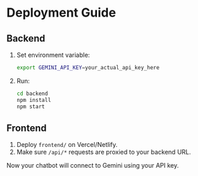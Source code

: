 # Deployment Guide

## Backend
1. Set environment variable:
   ```bash
   export GEMINI_API_KEY=your_actual_api_key_here
   ```
2. Run:
   ```bash
   cd backend
   npm install
   npm start
   ```

## Frontend
1. Deploy `frontend/` on Vercel/Netlify.
2. Make sure `/api/*` requests are proxied to your backend URL.

Now your chatbot will connect to Gemini using your API key.
